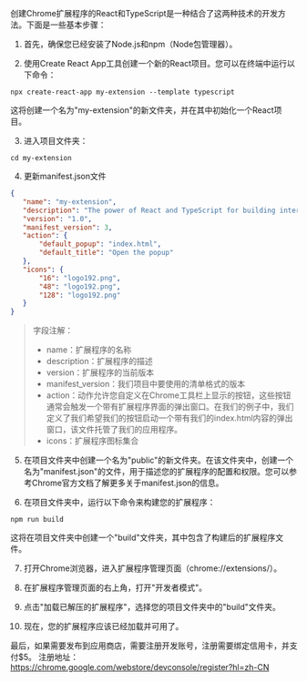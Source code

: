 
创建Chrome扩展程序的React和TypeScript是一种结合了这两种技术的开发方法。下面是一些基本步骤：

1. 首先，确保您已经安装了Node.js和npm（Node包管理器）。

2. 使用Create React App工具创建一个新的React项目。您可以在终端中运行以下命令：
```
npx create-react-app my-extension --template typescript
```
这将创建一个名为"my-extension"的新文件夹，并在其中初始化一个React项目。

3. 进入项目文件夹：
```
cd my-extension
```

4. 更新manifest.json文件
```json
{
   "name": "my-extension",
   "description": "The power of React and TypeScript for building interactive Chrome extensions",
   "version": "1.0",
   "manifest_version": 3,
   "action": {
       "default_popup": "index.html",
       "default_title": "Open the popup"
   },
   "icons": {
       "16": "logo192.png",
       "48": "logo192.png",
       "128": "logo192.png"
   }
}
```
> 字段注解：
>- name：扩展程序的名称
>- description：扩展程序的描述
>- version：扩展程序的当前版本
>- manifest_version：我们项目中要使用的清单格式的版本
> - action：动作允许您自定义在Chrome工具栏上显示的按钮，这些按钮通常会触发一个带有扩展程序界面的弹出窗口。在我们的例子中，我们定义了我们希望我们的按钮启动一个带有我们的index.html内容的弹出窗口，该文件托管了我们的应用程序。
>- icons：扩展程序图标集合

5. 在项目文件夹中创建一个名为"public"的新文件夹。在该文件夹中，创建一个名为"manifest.json"的文件，用于描述您的扩展程序的配置和权限。您可以参考Chrome官方文档了解更多关于manifest.json的信息。

6. 在项目文件夹中，运行以下命令来构建您的扩展程序：
```
npm run build
```
这将在项目文件夹中创建一个"build"文件夹，其中包含了构建后的扩展程序文件。

7. 打开Chrome浏览器，进入扩展程序管理页面（chrome://extensions/）。

8. 在扩展程序管理页面的右上角，打开"开发者模式"。

9. 点击"加载已解压的扩展程序"，选择您的项目文件夹中的"build"文件夹。

10. 现在，您的扩展程序应该已经加载并可用了。

最后，如果需要发布到应用商店，需要注册开发账号，注册需要绑定信用卡，并支付$5。
注册地址：
https://chrome.google.com/webstore/devconsole/register?hl=zh-CN